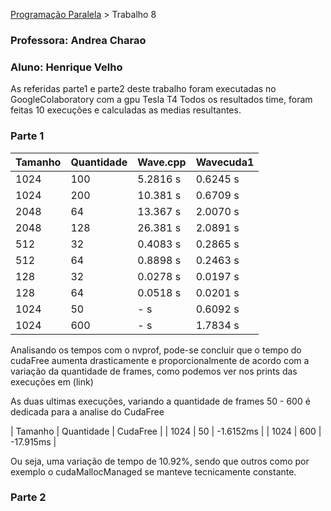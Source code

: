 [Programação Paralela](https://github.com/AndreaInfUFSM/elc139-2019a) > Trabalho 8


### Professora: Andrea Charao
### Aluno: Henrique Velho

As referidas parte1 e parte2 deste trabalho foram executadas no GoogleColaboratory com a gpu Tesla T4
Todos os resultados time, foram feitas 10 execuções e calculadas as medias resultantes.

### Parte 1



| Tamanho	    | Quantidade    | Wave.cpp      | Wavecuda1     |
|-------------  |------------   |-----------    |-----------    |
| 1024          | 100           | 5.2816 s      | 0.6245 s      |
| 1024          | 200           | 10.381 s      | 0.6709 s      |
| 2048          | 64            | 13.367 s      | 2.0070 s      |
| 2048          | 128           | 26.381 s      | 2.0891 s      |
| 512           | 32            | 0.4083 s      | 0.2865 s      |
| 512           | 64            | 0.8898 s      | 0.2463 s      |
| 128           | 32            | 0.0278 s      | 0.0197 s      |
| 128           | 64            | 0.0518 s      | 0.0201 s      |
| 1024          | 50            | -      s      | 0.6092 s      |
| 1024          | 600           | -      s      | 1.7834 s      |

Analisando os tempos com o nvprof, pode-se concluir que o tempo do cudaFree aumenta drasticamente e proporcionalmente de acordo com a variação da quantidade de frames,
como podemos ver nos prints das execuções em (link)

As duas ultimas execuções, variando a quantidade de frames 50 - 600 é dedicada para a analise do CudaFree

| Tamanho	    | Quantidade    | CudaFree      |
| 1024          | 50            | -1.6152ms     |
| 1024          | 600           | -17.915ms     |

Ou seja, uma variação de tempo de 10.92%, sendo que outros como por exemplo o cudaMallocManaged se manteve tecnicamente constante.


### Parte 2


